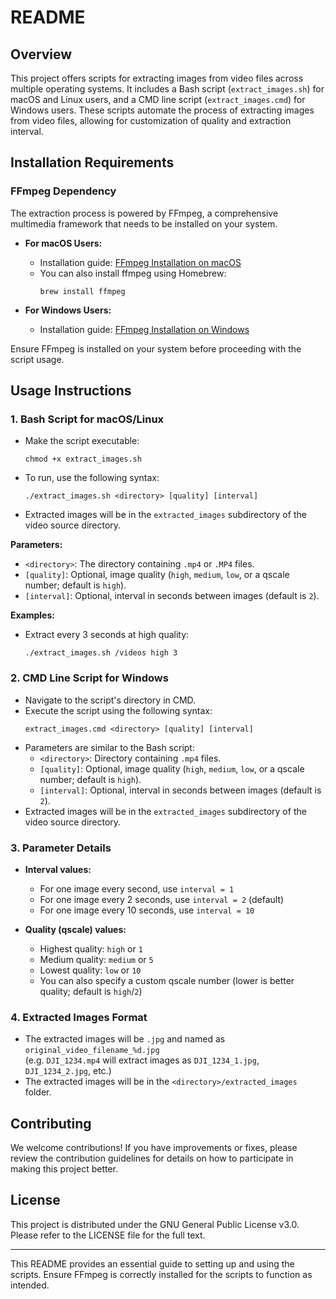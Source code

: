 # README

## Overview

This project offers scripts for extracting images from video files across multiple operating systems. It includes a Bash script (`extract_images.sh`) for macOS and Linux users, and a CMD line script (`extract_images.cmd`) for Windows users. These scripts automate the process of extracting images from video files, allowing for customization of quality and extraction interval.

## Installation Requirements

### FFmpeg Dependency

The extraction process is powered by FFmpeg, a comprehensive multimedia framework that needs to be installed on your system.

- **For macOS Users:**
  - Installation guide: [FFmpeg Installation on macOS](https://ffmpeg.org/download.html#build-mac)
  - You can also install ffmpeg using Homebrew:  
    ```
    brew install ffmpeg
    ```

- **For Windows Users:**
  - Installation guide: [FFmpeg Installation on Windows](https://ffmpeg.org/download.html#build-windows)

Ensure FFmpeg is installed on your system before proceeding with the script usage.

## Usage Instructions

### 1. Bash Script for macOS/Linux

- Make the script executable:  
  ```
  chmod +x extract_images.sh
  ```
- To run, use the following syntax:  
  ```
  ./extract_images.sh <directory> [quality] [interval]
  ```
- Extracted images will be in the `extracted_images` subdirectory of the video source directory.

**Parameters:**
- `<directory>`: The directory containing `.mp4` or `.MP4` files.
- `[quality]`: Optional, image quality (`high`, `medium`, `low`, or a qscale number; default is `high`).
- `[interval]`: Optional, interval in seconds between images (default is `2`).

**Examples:**
- Extract every 3 seconds at high quality:  
  ```
  ./extract_images.sh /videos high 3
  ```

### 2. CMD Line Script for Windows

- Navigate to the script's directory in CMD.
- Execute the script using the following syntax:  
  ```
  extract_images.cmd <directory> [quality] [interval]
  ```
- Parameters are similar to the Bash script:
  - `<directory>`: Directory containing `.mp4` files.
  - `[quality]`: Optional, image quality (`high`, `medium`, `low`, or a qscale number; default is `high`).
  - `[interval]`: Optional, interval in seconds between images (default is `2`).
- Extracted images will be in the `extracted_images` subdirectory of the video source directory.

### 3. Parameter Details

- **Interval values:**  
  - For one image every second, use `interval = 1`
  - For one image every 2 seconds, use `interval = 2` (default)
  - For one image every 10 seconds, use `interval = 10`

- **Quality (qscale) values:**  
  - Highest quality: `high` or `1`
  - Medium quality: `medium` or `5`
  - Lowest quality: `low` or `10`
  - You can also specify a custom qscale number (lower is better quality; default is `high`/`2`)

### 4. Extracted Images Format

- The extracted images will be `.jpg` and named as `original_video_filename_%d.jpg`  
  (e.g. `DJI_1234.mp4` will extract images as `DJI_1234_1.jpg`, `DJI_1234_2.jpg`, etc.)
- The extracted images will be in the `<directory>/extracted_images` folder.

## Contributing

We welcome contributions! If you have improvements or fixes, please review the contribution guidelines for details on how to participate in making this project better.

## License

This project is distributed under the GNU General Public License v3.0. Please refer to the LICENSE file for the full text.

---

This README provides an essential guide to setting up and using the scripts. Ensure FFmpeg is correctly installed for the scripts to function as intended.